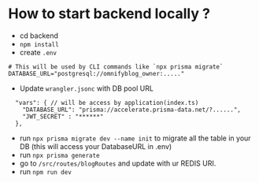 # How to start backend locally ? 
- cd backend
- `npm install`
- create `.env`
```
# This will be used by CLI commands like `npx prisma migrate`
DATABASE_URL="postgresql://omnifyblog_owner:....."
``` 
- Update `wrangler.jsonc` with DB pool URL
```
  "vars": { // will be access by application(index.ts)
    "DATABASE_URL": "prisma://accelerate.prisma-data.net/?......",
    "JWT_SECRET" : "******"
  },
```
- run `npx prisma migrate dev --name init` to migrate all the table in your DB (this will access your DatabaseURL in .env)
- run `npx prisma generate`
- go to `/src/routes/blogRoutes` and update with ur REDIS URI.
- run `npm run dev`
